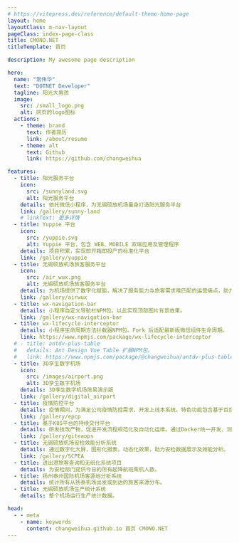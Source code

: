 ```yaml
---
# https://vitepress.dev/reference/default-theme-home-page
layout: home
layoutClass: m-nav-layout
pageClass: index-page-class
title: CMONO.NET
titleTemplate: 首页

description: My awesome page description

hero:
  name: "常伟华"
  text: "DOTNET Developer"
  tagline: 阳光大男孩
  image:
    src: /small_logo.png
    alt: 网页的logo图标
  actions:
    - theme: brand
      text: 作者简历
      link: /about/resume
    - theme: alt
      text: Github
      link: https://github.com/changweihua

features:
  - title: 阳光服务平台
    icon:
      src: /sunnyland.svg
      alt: 阳光服务平台
    details: 依托微信小程序，为无锡硕放机场量身打造阳光服务平台
    link: /gallery/sunny-land
    # linkText: 更多详情
  - title: Yuppie 平台
    icon:
      src: /yuppie.svg
      alt: Yuppie 平台，包含 WEB、MOBILE 双端应用及管理程序
    details: 项目积累，实现即开箱即投产的标准化平台
    link: /gallery/yuppie
  - title: 无锡硕放机场旅客服务平台
    icon:
      src: /air_wux.png
      alt: 无锡硕放机场旅客服务平台
    details: 为机场提供了数字化赋能，解决了服务能力与旅客需求难匹配的运营痛点，助力旅客便捷出行。
    link: /gallery/airwux
  - title: wx-navigation-bar
    details: 小程序自定义导航栏NPM包。以此实现顶部图片背景效果。
    link: /gallery/wx-navigation-bar
  - title: wx-lifecycle-interceptor
    details: 小程序生命周期方法拦截器NPM包。Fork 后适配最新版微信组件生命周期。
    link: https://www.npmjs.com/package/wx-lifecycle-interceptor
  # - title: antdv-plus-table
  #   details: Ant Design Vue Table 扩展NPM包。
  #   link: https://www.npmjs.com/package/@changweihua/antdv-plus-table
  - title: 3D孪生数字机场
    icon:
      src: /images/airport.png
      alt: 3D孪生数字机场
    details: 3D孪生数字机场简易演示版
    link: /gallery/digital_airport
  - title: 疫情防控平台
    details: 疫情期间，为满足公司疫情防控需求，开发上线本系统。特色功能包含基于百度Paddle实现健康码和行程码信息自动提取和预警，支持人脸识别登录。
    link: /gallery/epcp
  - title: 基于K8S平台的持续交付平台
    details: 研发技改产物，促进开发流程规范化及自动化运维。通过Docker统一开发、测试和生产的环境，同时完成系统版本自动发布，提升自动化。
    link: /gallery/giteaops
  - title: 无锡硕放机场安检效能分析系统
    details: 通过数字化大屏，图形化报表，动态化效果，助力安检数据展示及效能分析。
    link: /gallery/SCPEA
  - title: 进出港旅客查询和无纸化系统项目
    details: 为安检部门提供今日的所有起降航班乘机人数。
  - title: 扬州泰州国际机场客源地分析系统
    details: 统计所有从扬泰机场出发或到达的旅客来源分布。
  - title: 无锡硕放机场生产统计系统
    details: 整个机场运行生产统计数据。

head:
  - - meta
    - name: keywords
      content: changweihua.github.io 首页 CMONO.NET
---
```


<!-- <a-button>123</a-button>
<a-timeline mode="alternate">
<a-timeline-item>Create a services site 2015-09-01</a-timeline-item>
<a-timeline-item color="green">Solve initial network problems 2015-09-01</a-timeline-item>
<a-timeline-item>
<template #dot><ClockCircleOutlined style="font-size: 16px" /></template>
Sed ut perspiciatis unde omnis iste natus error sit voluptatem accusantium doloremque
laudantium, totam rem aperiam, eaque ipsa quae ab illo inventore veritatis et quasi architecto
beatae vitae dicta sunt explicabo.
</a-timeline-item>
<a-timeline-item color="red">Network problems being solved 2015-09-01</a-timeline-item>
<a-timeline-item>Create a services site 2015-09-01</a-timeline-item>
<a-timeline-item>
<template #dot><ClockCircleOutlined style="font-size: 16px" /></template>
Technical testing 2015-09-01
</a-timeline-item>
</a-timeline> -->

<!-- <div class="gallery">
  <img 
  src="https://pic6.zhuanstatic.com/zhuanzh/fc8b8d24-b55a-4d9b-bcf9-a0bccaea4d80.png"       alt="Purple flowers">
  <img src="https://pic6.zhuanstatic.com/zhuanzh/fc8b8d24-b55a-4d9b-bcf9-a0bccaea4d80.png" alt="Pink flowers">
  <img src="https://pic6.zhuanstatic.com/zhuanzh/fc8b8d24-b55a-4d9b-bcf9-a0bccaea4d80.png" alt="Some plants">
  <img src="https://pic6.zhuanstatic.com/zhuanzh/fc8b8d24-b55a-4d9b-bcf9-a0bccaea4d80.png" alt="A water lily">
</div> -->

<!-- <div class="grid grid-cols-1 md:grid-cols-3">
<div >
  <img src="https://github-readme-stats.vercel.app/api?username=Changweihua&show_icons=true&theme=transparent" />
</div>
<div >
  <img src="https://github-readme-stats.vercel.app/api/top-langs/?username=Changweihua&layout=compact&langs_count=6&text_color=000&icon_color=fff&theme=graywhite" />
</div>
<div >
  <img alt="Static Badge" src="https://img.shields.io/badge/Vue-%2342b883?style=flat-square&logo=Vue&logoColor=%23fff">
  <img alt="Static Badge" src="https://img.shields.io/badge/TypeScript-%230072b3?style=flat-square&logo=TypeScript&logoColor=%23fff">
  <img src="https://img.shields.io/badge/-JavaScript-F7DF1E?style=flat-square&logo=javascript&logoColor=white" />
  <img src="https://img.shields.io/badge/-HTML5-E34F26?style=flat-square&logo=html5&logoColor=white" />
  <img src="https://img.shields.io/badge/-CSS3-1572B6?style=flat-square&logo=css3" />
  <img alt="Static Badge" src="https://img.shields.io/badge/Webpack-%230072b3?style=flat-square&logo=webpack&logoColor=%23fff">
  <img alt="Static Badge" src="https://img.shields.io/badge/Vite-%239a60fe?style=flat-square&logo=vite&logoColor=%23fff">
  <img alt="Static Badge" src="https://img.shields.io/badge/Sass-%23c66394?style=flat-square&logo=Sass&logoColor=%23fff">
  <img alt="Static Badge" src="https://img.shields.io/badge/Visual_Studio_Code-007ACC?style=flat-square&logo=Visual-Studio-Code&logoColor=white">
  <img alt="Static Badge" src="https://img.shields.io/badge/Git-F05032?style=flat-square&logo=Git&logoColor=white">
</div>
</div> -->

<!-- <a-date-picker v-model:value="value1" :bordered="false" /> -->
<a-range-picker v-model:value="value1" />

<!-- <div id="g-pointer-1"></div>
<div id="g-pointer-2"></div> -->

<script setup lang="ts">
import { nextTick, onMounted, ref } from 'vue'
import { VPTeamPage,  VPTeamPageTitle,  VPTeamMembers } from 'vitepress/theme'
import { BeakerIcon } from '@heroicons/vue/24/solid'
import * as icons from 'simple-icons';
import HomeIndex from "@vp/components/HomeIndex.vue"
import MNavLinks  from "@vp/components/nav/MNavLinks.vue"
import WavingBorder from "@/components/WavingBorder.vue"
import { inBrowser } from 'vitepress'
import useVChart, { vChartColors } from '@vp/hooks/useVChart';

import type { Dayjs } from 'dayjs';
type RangeValue = [Dayjs, Dayjs];
const value1 = ref<RangeValue>();

const members = [
  {
    avatar: '/author.jpg',
    name: '常伟华',
    title: 'Owner',
    org: 'CMONO.NET',
    orgLink: 'https://changweihua.github.io',
    desc: '伪前端+伪后端+伪需求=真全栈',
    links: [{ icon: {
        svg: '<svg t="1691037473495" class="icon" viewBox="0 0 3786 1024" version="1.1" xmlns="http://www.w3.org/2000/svg" p-id="15871" width="128" height="128"><path d="M729.176289 438.294072H410.703618c-7.882987 0-14.977675 6.30639-14.977675 14.977675v155.294843c0 7.882987 6.30639 14.977675 14.977675 14.977675h123.762895v193.133179s-27.590454 9.459584-104.843726 9.459584c-90.654349 0-217.570439-33.108545-217.570439-312.166281s132.43418-316.107775 256.197075-316.107775c107.208622 0 153.718245 18.919169 182.885296 28.378752 9.459584 3.153195 18.13087-6.30639 18.13087-14.977675l35.473441-150.56505c0-3.941493-1.576597-8.671286-5.518091-11.82448C687.396459 40.991532 614.872979 0 430.411085 0 217.570439 0 0 90.654349 0 525.006928c0 434.352579 249.102386 498.993072 459.578137 498.993072 174.214011 0 279.846035-74.100077 279.846035-74.100077 4.729792-2.364896 4.729792-8.671286 4.729793-11.036182V453.271747c0-8.671286-7.094688-14.977675-14.977676-14.977675zM2368.837567 52.027714c0-7.882987-6.30639-14.977675-14.977675-14.977676h-178.943803c-7.882987 0-14.977675 6.30639-14.977675 14.977676v346.063125h-279.057737V52.027714c0-7.882987-6.30639-14.977675-14.977675-14.977676H1686.959199c-7.882987 0-14.977675 6.30639-14.977675 14.977676v937.287144c0 7.882987 6.30639 14.977675 14.977675 14.977675h178.943803c7.882987 0 14.977675-7.094688 14.977675-14.977675V588.070824H2159.938414l-0.788299 401.244034c0 7.882987 6.30639 14.977675 14.977676 14.977675h179.732101c7.882987 0 14.977675-7.094688 14.977675-14.977675V52.027714z" fill="#100E0F" p-id="15872"></path><path d="M1067.356428 175.002309c0-64.640493-52.027714-116.668206-115.879908-116.668206s-115.091609 52.027714-115.091609 116.668206c0 64.640493 52.027714 116.668206 115.091609 116.668207 63.852194 0 115.879908-52.027714 115.879908-116.668207zM1054.743649 791.451886V358.675905c0-7.882987-6.30639-14.977675-14.977675-14.977676h-178.943803c-7.882987 0-15.765974 8.671286-15.765974 16.554273v619.602771c0 18.13087 11.036182 23.648961 26.013857 23.648961h160.812933c17.342571 0 22.072363-8.671286 22.072363-23.648961 0.788299-33.108545 0.788299-163.177829 0.788299-188.403387z" fill="#100E0F" p-id="15873"></path><path d="M3049.139338 345.274827h-177.367206c-7.882987 0-14.977675 7.094688-14.977675 14.977675V819.830639s-44.933025 33.108545-109.573518 33.108545c-63.852194 0-81.194765-29.167052-81.194765-92.230947V360.252502c0-7.882987-6.30639-14.977675-14.977675-14.977675h-180.5204c-7.882987 0-14.977675 7.094688-14.977676 14.977675v431.199384c0 186.038491 104.055427 231.759815 246.737491 231.759815 117.456505 0 212.052348-64.640493 212.052348-64.640492s4.729792 33.896844 6.306389 37.838337c2.364896 3.941493 7.094688 7.882987 13.401078 7.882987l115.091609-0.788299c7.882987 0 14.977675-7.094688 14.977675-14.977675V359.464203c0-7.094688-6.30639-14.189376-14.977675-14.189376zM3535.51963 324.779061c-100.902232 0-169.484219 44.933025-169.484218 44.933025V52.027714c0-7.882987-6.30639-14.977675-14.977675-14.977676h-179.732102c-7.882987 0-14.977675 6.30639-14.977675 14.977676v937.287144c0 7.882987 6.30639 14.977675 14.977675 14.977675h124.551193c5.518091 0 10.247883-3.153195 12.612779-7.882987 3.153195-4.729792 7.882987-43.356428 7.882987-43.356428s73.311778 69.370285 212.840647 69.370285c163.177829 0 256.985373-82.771363 256.985373-372.076983-0.788299-288.517321-149.776751-325.56736-250.678984-325.567359z m-70.158583 527.371824c-61.487298-1.576597-103.267129-29.95535-103.267129-29.95535V525.795227s40.991532-25.225558 92.230947-29.95535c63.852194-5.518091 125.339492 13.401078 125.339492 166.331024-0.788299 160.812933-28.378753 193.133179-114.30331 189.979984zM1569.502694 343.698229h-134.010777V166.331024c0-7.094688-3.153195-10.247883-11.036182-10.247883h-182.885296c-7.094688 0-11.036182 3.153195-11.036182 10.247883v183.673595s-91.442648 22.072363-97.749038 23.648961c-6.30639 1.576597-11.036182 7.882987-11.036181 14.189376v115.091609c0 8.671286 6.30639 14.977675 14.977675 14.977675h93.807544v277.48114c0 205.745958 144.258661 226.241724 242.007698 226.241724 44.933025 0 97.749038-14.189376 106.420324-17.342571 5.518091-1.576597 8.671286-7.094688 8.671285-13.401078v-126.916089c0-7.882987-7.094688-14.977675-14.977675-14.977675-7.882987 0-27.590454 3.153195-48.874519 3.153194-66.21709 0-88.289453-30.743649-88.289453-70.158583V518.700539h134.010777c7.882987 0 14.977675-6.30639 14.977676-14.977675V358.675905c-0.788299-7.882987-7.094688-14.977675-14.977676-14.977676z" fill="#100E0F" p-id="15874"></path></svg>'
      }, link: "https://github.com/changweihua" }
    ],
    sponsor: 'sponsor'
  },
  {
    avatar: '/unfix.png',
    name: '@un-fix',
    title: 'Member',
    org: 'un-fix',
    orgLink: 'https://un-fix.github.io',
    desc: '共同改善中文世界的企业组织文化',
    sponsor: 'sponsor',
  }
]

const navis = [{
  title: 'Nav',
  items:[{
    title: 'NavItem1',
    link: '/blog/index'
  }]
}]


// import localforage from "localforage";

// if(inBrowser) {

//   localforage.config({
//       driver      : localforage.WEBSQL, // Force WebSQL; same as using setDriver()
//       name        : 'myApp',
//       version     : 1.0,
//       size        : 4980736, // Size of database, in bytes. WebSQL-only for now.
//       storeName   : 'keyvaluepairs', // Should be alphanumeric, with underscores.
//       description : 'some description'
//   });

//   var store = localforage.createInstance({
//     name: "nameHere"
//   });

//   var otherStore = localforage.createInstance({
//     name: "otherName"
//   });

//   // Setting the key on one of these doesn't affect the other.
//   store.setItem("key", "value");
//   otherStore.setItem("key", "value2");
// }

const vChartRef = ref()
const { chart: vChart } = useVChart(vChartRef)

// 引入对应的 worker 文件
import Worker from "@/workers/gif-worker.ts?worker"

const workerRef = ref<Worker>()

const initWorker = () => {
  const canvasBitmap = document.getElementById('canvas') as HTMLCanvasElement;
  const offscreen = canvasBitmap.transferControlToOffscreen();
  workerRef.value = new Worker()
  // 该vue文件（主线程）往 worker (另外的线程) 传递数据
  workerRef.value.postMessage({ init: true, canvas: offscreen, dpr: window.devicePixelRatio }, [offscreen]);
  // worker(另外的线程) 往 该vue文件（主线程）传递数据
  workerRef.value.onmessage = e => {
    console.log('onmessage', e.data)
  }
}


onMounted(() => {
  console.log('initWorker')
  nextTick(()=>{
    initWorker()
  })
})

</script>

<div class="grid m-20 grid-cols-1 md:grid-cols-2">
  <div ref="vChartRef" style="width: 100%; height: 350px"></div>
  <div class='worker'>
    <canvas id="canvas" :style="{ width: '100%',height: '350px', border: '1px solid #fff'}"></canvas>
  </div>
</div>

<VPTeamPage>
  <VPTeamPageTitle v-tooltip="'You have new messages.'">
    <template #title>
      Members
    </template>
  </VPTeamPageTitle>
  <VPTeamMembers
    size="small"
    :members="members"
  />
</VPTeamPage>
<!-- <WavingBorder /> -->
<!-- <XmindViewer url="https://mp-cb2e47ef-a802-469a-a81c-2b6efa9f8b60.cdn.bspapp.com/xmind/browser-rendering-flow.xmind"/> -->
<!-- <HomeIndex /> -->
<!-- <HomeContributors /> -->

<!-- <style src="./nav/index.scss"></style> -->
<!-- <MNavLinks v-for="{title, items} in navis" :title="title" :items="items"/> -->
<!-- <a-tag>sss</a-tag> -->

<!-- ### Title <Badge type="info" text="default" />
### Title <Badge type="tip" text="^1.9.0" />
### Title <Badge type="warning" text="beta" />
### Title <Badge type="danger" text="caution" /> -->

